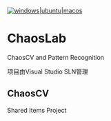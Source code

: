 [![windows|ubuntu|macos](https://github.com/zjysnow/ChaosLab/actions/workflows/cmake.yml/badge.svg)](https://github.com/zjysnow/ChaosLab/actions/workflows/cmake.yml)


# ChaosLab
ChaosCV and Pattern Recognition

项目由Visual Studio SLN管理

## ChaosCV
Shared Items Project
